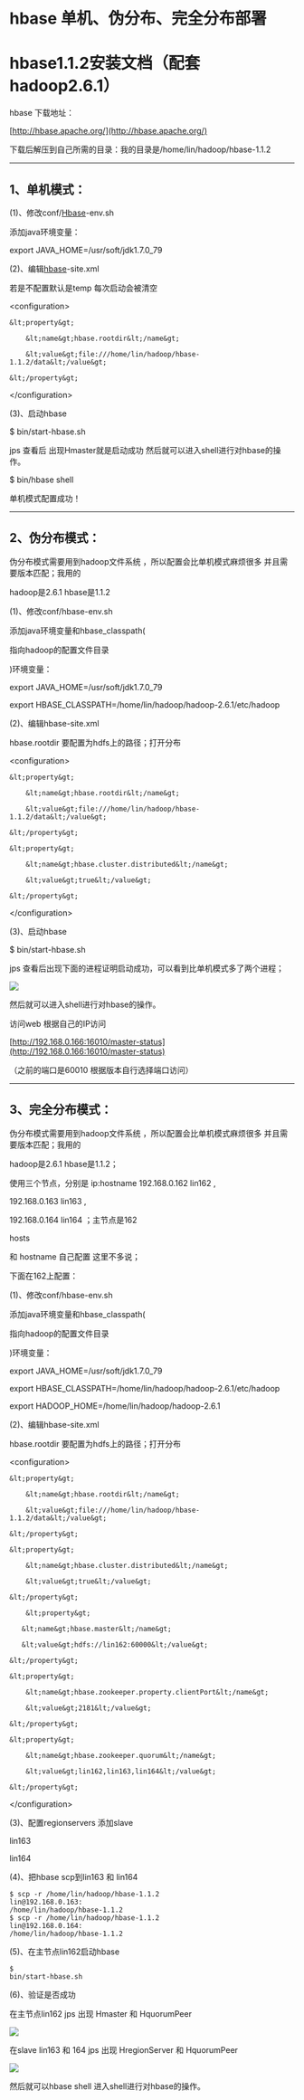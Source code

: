 # hbase 单机、伪分布、完全分布部署

# **hbase1.1.2安装文档（配套hadoop2.6.1）**

hbase 下载地址：

[http://hbase.apache.org/](http://hbase.apache.org/)

下载后解压到自己所需的目录：我的目录是/home/lin/hadoop/hbase-1.1.2

---

## **1、单机模式：**

\(1\)、修改conf/[Hbase](http://lib.csdn.net/base/hbase)-env.sh

添加java环境变量：

export JAVA\_HOME=/usr/soft/jdk1.7.0\_79

\(2\)、编辑[hbase](http://lib.csdn.net/base/hbase)-site.xml

若是不配置默认是temp 每次启动会被清空

&lt;configuration&gt;

```
&lt;property&gt;

    &lt;name&gt;hbase.rootdir&lt;/name&gt;

    &lt;value&gt;file:///home/lin/hadoop/hbase-1.1.2/data&lt;/value&gt;

&lt;/property&gt;
```

&lt;/configuration&gt;

\(3\)、启动hbase

$ bin/start-hbase.sh

jps 查看后 出现Hmaster就是启动成功 然后就可以进入shell进行对hbase的操作。

$ bin/hbase shell

单机模式配置成功！

---

## **2、伪分布模式：**

伪分布模式需要用到hadoop文件系统 ，所以配置会比单机模式麻烦很多 并且需要版本匹配；我用的

hadoop是2.6.1 hbase是1.1.2

\(1\)、修改conf/hbase-env.sh

添加java环境变量和hbase\_classpath\(

指向hadoop的配置文件目录

\)环境变量：

export JAVA\_HOME=/usr/soft/jdk1.7.0\_79

export HBASE\_CLASSPATH=/home/lin/hadoop/hadoop-2.6.1/etc/hadoop

\(2\)、编辑hbase-site.xml

hbase.rootdir 要配置为hdfs上的路径；打开分布

&lt;configuration&gt;

```
&lt;property&gt;

    &lt;name&gt;hbase.rootdir&lt;/name&gt;

    &lt;value&gt;file:///home/lin/hadoop/hbase-1.1.2/data&lt;/value&gt;

&lt;/property&gt;

&lt;property&gt;

    &lt;name&gt;hbase.cluster.distributed&lt;/name&gt;

    &lt;value&gt;true&lt;/value&gt;

&lt;/property&gt;
```

&lt;/configuration&gt;

\(3\)、启动hbase

$ bin/start-hbase.sh

jps 查看后出现下面的进程证明启动成功，可以看到比单机模式多了两个进程；

![](http://img.blog.csdn.net/20151028104552306?watermark/2/text/aHR0cDovL2Jsb2cuY3Nkbi5uZXQv/font/5a6L5L2T/fontsize/400/fill/I0JBQkFCMA==/dissolve/70/gravity/Center)

然后就可以进入shell进行对hbase的操作。

访问web 根据自己的IP访问

[http://192.168.0.166:16010/master-status](http://192.168.0.166:16010/master-status)

（之前的端口是60010  根据版本自行选择端口访问）

---

## **3、完全分布模式：**

伪分布模式需要用到hadoop文件系统 ，所以配置会比单机模式麻烦很多 并且需要版本匹配；我用的

hadoop是2.6.1 hbase是1.1.2；

使用三个节点，分别是   ip:hostname    192.168.0.162    lin162   ,

192.168.0.163    lin163 ,

192.168.0.164    lin164  ；主节点是162

hosts

和 hostname 自己配置 这里不多说；

下面在162上配置：

\(1\)、修改conf/hbase-env.sh

添加java环境变量和hbase\_classpath\(

指向hadoop的配置文件目录

\)环境变量：

export JAVA\_HOME=/usr/soft/jdk1.7.0\_79

export HBASE\_CLASSPATH=/home/lin/hadoop/hadoop-2.6.1/etc/hadoop

export HADOOP\_HOME=/home/lin/hadoop/hadoop-2.6.1

\(2\)、编辑hbase-site.xml

hbase.rootdir 要配置为hdfs上的路径；打开分布

&lt;configuration&gt;

```
&lt;property&gt;

    &lt;name&gt;hbase.rootdir&lt;/name&gt;

    &lt;value&gt;file:///home/lin/hadoop/hbase-1.1.2/data&lt;/value&gt;

&lt;/property&gt;

&lt;property&gt;

    &lt;name&gt;hbase.cluster.distributed&lt;/name&gt;

    &lt;value&gt;true&lt;/value&gt;

&lt;/property&gt;

    &lt;property&gt;

   &lt;name&gt;hbase.master&lt;/name&gt;

   &lt;value&gt;hdfs://lin162:60000&lt;/value&gt;

&lt;/property&gt;

&lt;property&gt;

    &lt;name&gt;hbase.zookeeper.property.clientPort&lt;/name&gt;

    &lt;value&gt;2181&lt;/value&gt;

&lt;/property&gt;

&lt;property&gt;

    &lt;name&gt;hbase.zookeeper.quorum&lt;/name&gt;

    &lt;value&gt;lin162,lin163,lin164&lt;/value&gt;

&lt;/property&gt;
```

&lt;/configuration&gt;

\(3\)、配置regionservers 添加slave

lin163

lin164

\(4\)、把hbase scp到lin163 和 lin164

```
$ scp -r /home/lin/hadoop/hbase-1.1.2
lin@192.168.0.163:
/home/lin/hadoop/hbase-1.1.2
$ scp -r /home/lin/hadoop/hbase-1.1.2
lin@192.168.0.164:
/home/lin/hadoop/hbase-1.1.2
```

\(5\)、在主节点lin162启动hbase

```
$  
bin/start-hbase.sh
```

\(6\)、验证是否成功

在主节点lin162 jps 出现  Hmaster 和 HquorumPeer

![](http://img.blog.csdn.net/20151028104051400?watermark/2/text/aHR0cDovL2Jsb2cuY3Nkbi5uZXQv/font/5a6L5L2T/fontsize/400/fill/I0JBQkFCMA==/dissolve/70/gravity/Center)

在slave lin163 和 164 jps 出现  HregionServer 和 HquorumPeer

![](http://img.blog.csdn.net/20151028104100964?watermark/2/text/aHR0cDovL2Jsb2cuY3Nkbi5uZXQv/font/5a6L5L2T/fontsize/400/fill/I0JBQkFCMA==/dissolve/70/gravity/Center)

然后就可以hbase shell  进入shell进行对hbase的操作。

